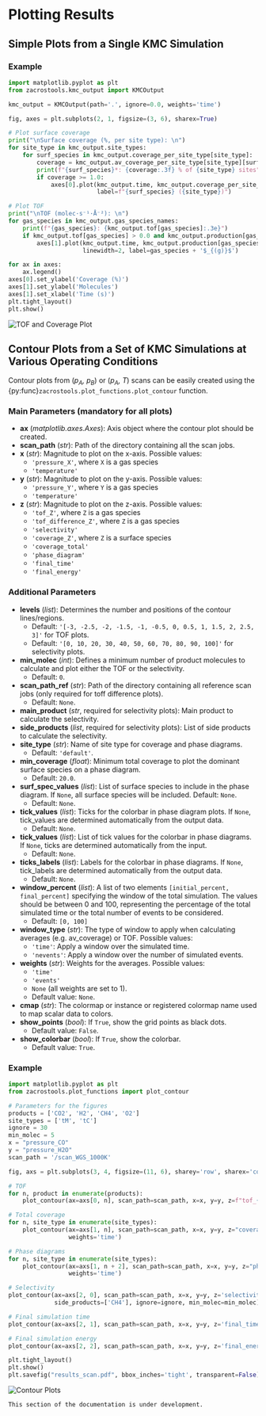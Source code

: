 # Plotting Results

## Simple Plots from a Single KMC Simulation

### Example

```python
import matplotlib.pyplot as plt
from zacrostools.kmc_output import KMCOutput

kmc_output = KMCOutput(path='.', ignore=0.0, weights='time')

fig, axes = plt.subplots(2, 1, figsize=(3, 6), sharex=True)

# Plot surface coverage
print("\nSurface coverage (%, per site type): \n")
for site_type in kmc_output.site_types:
    for surf_species in kmc_output.coverage_per_site_type[site_type]:
        coverage = kmc_output.av_coverage_per_site_type[site_type][surf_species]
        print(f"{surf_species}*: {coverage:.3f} % of {site_type} sites")
        if coverage >= 1.0:
            axes[0].plot(kmc_output.time, kmc_output.coverage_per_site_type[site_type][surf_species],
                         label=f"{surf_species} ({site_type})")

# Plot TOF
print("\nTOF (molec·s⁻¹·Å⁻²): \n")
for gas_species in kmc_output.gas_species_names:
    print(f"{gas_species}: {kmc_output.tof[gas_species]:.3e}")
    if kmc_output.tof[gas_species] > 0.0 and kmc_output.production[gas_species][-1] > 0:
        axes[1].plot(kmc_output.time, kmc_output.production[gas_species],
                     linewidth=2, label=gas_species + '$_{(g)}$')

for ax in axes:
    ax.legend()
axes[0].set_ylabel('Coverage (%)')
axes[1].set_ylabel('Molecules')
axes[1].set_xlabel('Time (s)')
plt.tight_layout()
plt.show()
```

![TOF and Coverage Plot](https://github.com/hprats/ZacrosTools/blob/main/docs/images/tof_and_coverage.png?raw=true)

## Contour Plots from a Set of KMC Simulations at Various Operating Conditions

Contour plots from (*p<sub>A</sub>, p<sub>B</sub>*) or (*p<sub>A</sub>, T*) scans can be easily created using the {py:func}`zacrostools.plot_functions.plot_contour` function.

### Main Parameters (**mandatory** for all plots)

- **ax** (*matplotlib.axes.Axes*): Axis object where the contour plot should be created.
- **scan_path** (*str*): Path of the directory containing all the scan jobs.
- **x** (*str*): Magnitude to plot on the x-axis. Possible values:
  - `'pressure_X'`, where `X` is a gas species
  - `'temperature'`
- **y** (*str*): Magnitude to plot on the y-axis. Possible values:
  - `'pressure_Y'`, where `Y` is a gas species
  - `'temperature'`
- **z** (*str*): Magnitude to plot on the z-axis. Possible values:
  - `'tof_Z'`, where `Z` is a gas species
  - `'tof_difference_Z'`, where `Z` is a gas species
  - `'selectivity'`
  - `'coverage_Z'`, where `Z` is a surface species
  - `'coverage_total'`
  - `'phase_diagram'`
  - `'final_time'`
  - `'final_energy'`

### Additional Parameters

- **levels** (*list*): Determines the number and positions of the contour lines/regions.
  - Default: `'[-3, -2.5, -2, -1.5, -1, -0.5, 0, 0.5, 1, 1.5, 2, 2.5, 3]'` for TOF plots.
  - Default: `'[0, 10, 20, 30, 40, 50, 60, 70, 80, 90, 100]'` for selectivity plots.
- **min_molec** (*int*): Defines a minimum number of product molecules to calculate and plot either the TOF or the selectivity.
  - Default: `0`.
- **scan_path_ref** (*str*): Path of the directory containing all reference scan jobs (only required for toff 
difference plots).
  - Default: `None`.
- **main_product** (*str*, required for selectivity plots): Main product to calculate the selectivity.
- **side_products** (*list*, required for selectivity plots): List of side products to calculate the selectivity.
- **site_type** (*str*): Name of site type for coverage and phase diagrams.
  - Default: `'default'`.
- **min_coverage** (*float*): Minimum total coverage to plot the dominant surface species on a phase diagram.
  - Default: `20.0`.
- **surf_spec_values** (*list*): List of surface species to include in the phase diagram. If `None`, all surface species 
will be included. Default: `None`.
  - Default: `None`.
- **tick_values** (*list*): Ticks for the colorbar in phase diagram plots. If `None`, tick_values are determined 
automatically from the output data.
  - Default: `None`.
- **tick_values** (*list*): List of tick values for the colorbar in phase diagrams. If `None`, ticks are determined 
automatically from the input. 
  - Default: `None`.
- **ticks_labels** (*list*): Labels for the colorbar in phase diagrams. If `None`, tick_labels are determined 
automatically from the output data.
  - Default: `None`.
- **window_percent** (*list*): A list of two elements `[initial_percent, final_percent]` specifying the window of the 
total simulation. The values should be between 0 and 100, representing the percentage of the total simulated time or 
the total number of events to be considered. 
  - Default: `[0, 100]`
- **window_type** (*str*): The type of window to apply when calculating averages (e.g. av_coverage) or TOF. Possible 
values:
  - `'time'`: Apply a window over the simulated time.
  - `'nevents'`: Apply a window over the number of simulated events.
- **weights** (*str*): Weights for the averages. Possible values:
  - `'time'`
  - `'events'`
  - `None` (all weights are set to 1).
  - Default value: `None`.
- **cmap** (*str*): The colormap or instance or registered colormap name used to map scalar data to colors.
- **show_points** (*bool*): If `True`, show the grid points as black dots.
  - Default value: `False`.
- **show_colorbar** (*bool*): If `True`, show the colorbar.
  - Default value: `True`.

### Example

```python
import matplotlib.pyplot as plt
from zacrostools.plot_functions import plot_contour

# Parameters for the figures
products = ['CO2', 'H2', 'CH4', 'O2']
site_types = ['tM', 'tC']
ignore = 30
min_molec = 5
x = "pressure_CO"
y = "pressure_H2O"
scan_path = '/scan_WGS_1000K'

fig, axs = plt.subplots(3, 4, figsize=(11, 6), sharey='row', sharex='col')

# TOF
for n, product in enumerate(products):
    plot_contour(ax=axs[0, n], scan_path=scan_path, x=x, y=y, z=f"tof_{product}", ignore=ignore, min_molec=min_molec)

# Total coverage
for n, site_type in enumerate(site_types):
    plot_contour(ax=axs[1, n], scan_path=scan_path, x=x, y=y, z="coverage_total", ignore=ignore, site_type=site_type,
                 weights='time')

# Phase diagrams
for n, site_type in enumerate(site_types):
    plot_contour(ax=axs[1, n + 2], scan_path=scan_path, x=x, y=y, z="phase_diagram", ignore=ignore, site_type=site_type,
                 weights='time')

# Selectivity
plot_contour(ax=axs[2, 0], scan_path=scan_path, x=x, y=y, z='selectivity', main_product='CO2',
             side_products=['CH4'], ignore=ignore, min_molec=min_molec)

# Final simulation time
plot_contour(ax=axs[2, 1], scan_path=scan_path, x=x, y=y, z='final_time')

# Final simulation energy
plot_contour(ax=axs[2, 2], scan_path=scan_path, x=x, y=y, z='final_energy')

plt.tight_layout()
plt.show()
plt.savefig("results_scan.pdf", bbox_inches='tight', transparent=False)
```

![Contour Plots](https://github.com/hprats/ZacrosTools/blob/main/docs/images/contour_plots.png?raw=true)

```{warning}
This section of the documentation is under development.
```
